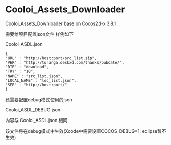 # Cooloi_Assets_Downloader
Cooloi_Assets_Downloader base on Cocos2d-x 3.8.1

需要给项目配置json文件
样例如下

Cooloi_ASDL.json
```
{
"URL" : "http://host:port/src_list.zip",
"VER" : "http://turanga.deskxd.com/thanks/pubdate/",
"DIR" : "download",
"TRY" : "10",
"NAME" : "src_list.json",
"LOCAL_NAME" : "loc_list.json",
"SER" : "http://host:port/"
}
```
还需要配置debug模式使用的json

Cooloi_ASDL_DEBUG.json

内容与 Cooloi_ASDL.json 相同

该文件将在debug模式中生效(Xcode中需要设置COCOS_DEBUG=1; eclipse暂不生效)

<!--Cooloi_ASDL.conf-->
<!---->
<!--```-->
<!--# url for Release-->
<!--URL = http://example.com:port/SRC_LIST.zip-->
<!---->
<!--# ver for check-->
<!--VER = http://turanga.deskxd.com/thanks/pubdate/-->
<!---->
<!--# directory's name-->
<!--DIR = download-->
<!---->
<!--# max retry-->
<!--TRY = 10-->
<!---->
<!--# file name to check-->
<!--NAME = SRC_LIST-->
<!---->
<!--# local list file name-->
<!--LOCAL_NAME = LOC_LIST-->
<!---->
<!--# server host with port-->
<!--SER = http://example.com:port/-->
<!--```-->
<!---->
<!--Cooloi_ASDL_DEBUG.conf-->
<!---->
<!--```-->
<!--# url for debug-->
<!--URL = http://example.com:port/SRC_LIST.zip-->
<!---->
<!--# ver for check-->
<!--VER = http://turanga.deskxd.com/thanks/pubdate/-->
<!---->
<!--# directory's name-->
<!--DIR = download-->
<!---->
<!--# max retry-->
<!--TRY = 10-->
<!---->
<!--# file name to check-->
<!--NAME = SRC_LIST-->
<!---->
<!--# local list file name-->
<!--LOCAL_NAME = LOC_LIST-->
<!---->
<!--# server host with port-->
<!--SER = http://example.com:port/-->
<!--```-->
